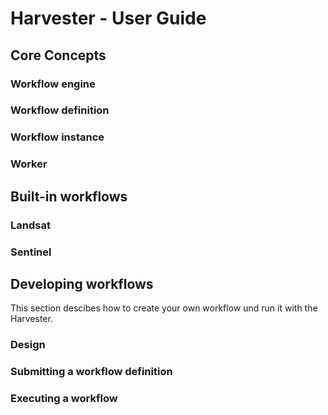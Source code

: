 # Harvester - User Guide

## Core Concepts

### Workflow engine

### Workflow definition

### Workflow instance

### Worker

## Built-in workflows

### Landsat

### Sentinel 

## Developing workflows

This section descibes how to create your own workflow und run it with the Harvester.

### Design
### Submitting a workflow definition
### Executing a workflow

